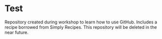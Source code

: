 # Test
Repository created during workshop to learn how to use GitHub. Includes a recipe borrowed from Simply Recipes. This repository will be deleted in the near future.
